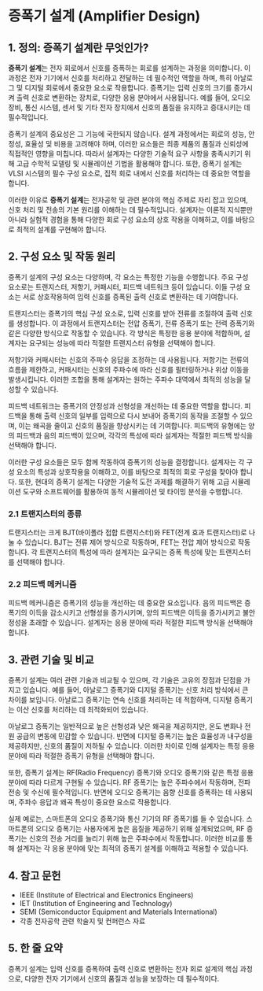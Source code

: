 # 증폭기 설계 (Amplifier Design)

## 1. 정의: **증폭기 설계**란 무엇인가?
**증폭기 설계**는 전자 회로에서 신호를 증폭하는 회로를 설계하는 과정을 의미합니다. 이 과정은 전자 기기에서 신호를 처리하고 전달하는 데 필수적인 역할을 하며, 특히 아날로그 및 디지털 회로에서 중요한 요소로 작용합니다. 증폭기는 입력 신호의 크기를 증가시켜 출력 신호로 변환하는 장치로, 다양한 응용 분야에서 사용됩니다. 예를 들어, 오디오 장비, 통신 시스템, 센서 및 기타 전자 장치에서 신호의 품질을 유지하고 증대시키는 데 필수적입니다.

증폭기 설계의 중요성은 그 기능에 국한되지 않습니다. 설계 과정에서는 회로의 성능, 안정성, 효율성 및 비용을 고려해야 하며, 이러한 요소들은 최종 제품의 품질과 신뢰성에 직접적인 영향을 미칩니다. 따라서 설계자는 다양한 기술적 요구 사항을 충족시키기 위해 고급 수학적 모델링 및 시뮬레이션 기법을 활용해야 합니다. 또한, 증폭기 설계는 VLSI 시스템의 필수 구성 요소로, 집적 회로 내에서 신호를 처리하는 데 중요한 역할을 합니다.

이러한 이유로 **증폭기 설계**는 전자공학 및 관련 분야의 핵심 주제로 자리 잡고 있으며, 신호 처리 및 전송의 기본 원리를 이해하는 데 필수적입니다. 설계자는 이론적 지식뿐만 아니라 실험적 경험을 통해 다양한 회로 구성 요소의 상호 작용을 이해하고, 이를 바탕으로 최적의 설계를 구현해야 합니다.

## 2. 구성 요소 및 작동 원리
증폭기 설계의 구성 요소는 다양하며, 각 요소는 특정한 기능을 수행합니다. 주요 구성 요소로는 트랜지스터, 저항기, 커패시터, 피드백 네트워크 등이 있습니다. 이들 구성 요소는 서로 상호작용하여 입력 신호를 증폭된 출력 신호로 변환하는 데 기여합니다.

트랜지스터는 증폭기의 핵심 구성 요소로, 입력 신호를 받아 전류를 조절하여 출력 신호를 생성합니다. 이 과정에서 트랜지스터는 전압 증폭기, 전류 증폭기 또는 전력 증폭기와 같은 다양한 방식으로 작동할 수 있습니다. 각 방식은 특정한 응용 분야에 적합하며, 설계자는 요구되는 성능에 따라 적절한 트랜지스터 유형을 선택해야 합니다.

저항기와 커패시터는 신호의 주파수 응답을 조정하는 데 사용됩니다. 저항기는 전류의 흐름을 제한하고, 커패시터는 신호의 주파수에 따라 신호를 필터링하거나 위상 이동을 발생시킵니다. 이러한 조합을 통해 설계자는 원하는 주파수 대역에서 최적의 성능을 달성할 수 있습니다.

피드백 네트워크는 증폭기의 안정성과 선형성을 개선하는 데 중요한 역할을 합니다. 피드백을 통해 출력 신호의 일부를 입력으로 다시 보내어 증폭기의 동작을 조절할 수 있으며, 이는 왜곡을 줄이고 신호의 품질을 향상시키는 데 기여합니다. 피드백의 유형에는 양의 피드백과 음의 피드백이 있으며, 각각의 특성에 따라 설계자는 적절한 피드백 방식을 선택해야 합니다.

이러한 구성 요소들은 모두 함께 작동하여 증폭기의 성능을 결정합니다. 설계자는 각 구성 요소의 특성과 상호작용을 이해하고, 이를 바탕으로 최적의 회로 구성을 찾아야 합니다. 또한, 현대의 증폭기 설계는 다양한 기술적 도전 과제를 해결하기 위해 고급 시뮬레이션 도구와 소프트웨어를 활용하여 동적 시뮬레이션 및 타이밍 분석을 수행합니다.

### 2.1 트랜지스터의 종류
트랜지스터는 크게 BJT(바이폴라 접합 트랜지스터)와 FET(전계 효과 트랜지스터)로 나눌 수 있습니다. BJT는 전류 제어 방식으로 작동하며, FET는 전압 제어 방식으로 작동합니다. 각 트랜지스터의 특성에 따라 설계자는 요구되는 증폭 특성에 맞는 트랜지스터를 선택해야 합니다.

### 2.2 피드백 메커니즘
피드백 메커니즘은 증폭기의 성능을 개선하는 데 중요한 요소입니다. 음의 피드백은 증폭기의 이득을 감소시키고 선형성을 증가시키며, 양의 피드백은 이득을 증가시키고 불안정성을 초래할 수 있습니다. 설계자는 응용 분야에 따라 적절한 피드백 방식을 선택해야 합니다.

## 3. 관련 기술 및 비교
증폭기 설계는 여러 관련 기술과 비교될 수 있으며, 각 기술은 고유의 장점과 단점을 가지고 있습니다. 예를 들어, 아날로그 증폭기와 디지털 증폭기는 신호 처리 방식에서 큰 차이를 보입니다. 아날로그 증폭기는 연속 신호를 처리하는 데 적합하며, 디지털 증폭기는 이산 신호를 처리하는 데 최적화되어 있습니다.

아날로그 증폭기는 일반적으로 높은 선형성과 낮은 왜곡을 제공하지만, 온도 변화나 전원 공급의 변동에 민감할 수 있습니다. 반면에 디지털 증폭기는 높은 효율성과 내구성을 제공하지만, 신호의 품질이 저하될 수 있습니다. 이러한 차이로 인해 설계자는 특정 응용 분야에 따라 적절한 증폭기 유형을 선택해야 합니다.

또한, 증폭기 설계는 RF(Radio Frequency) 증폭기와 오디오 증폭기와 같은 특정 응용 분야에 따라 다르게 구현될 수 있습니다. RF 증폭기는 높은 주파수에서 작동하며, 전파 전송 및 수신에 필수적입니다. 반면에 오디오 증폭기는 음향 신호를 증폭하는 데 사용되며, 주파수 응답과 왜곡 특성이 중요한 요소로 작용합니다.

실제 예로는, 스마트폰의 오디오 증폭기와 통신 기기의 RF 증폭기를 들 수 있습니다. 스마트폰의 오디오 증폭기는 사용자에게 높은 음질을 제공하기 위해 설계되었으며, RF 증폭기는 신호의 전송 거리를 늘리기 위해 높은 주파수에서 작동합니다. 이러한 비교를 통해 설계자는 각 응용 분야에 맞는 최적의 증폭기 설계를 이해하고 적용할 수 있습니다.

## 4. 참고 문헌
- IEEE (Institute of Electrical and Electronics Engineers)
- IET (Institution of Engineering and Technology)
- SEMI (Semiconductor Equipment and Materials International)
- 각종 전자공학 관련 학술지 및 컨퍼런스 자료

## 5. 한 줄 요약
증폭기 설계는 입력 신호를 증폭하여 출력 신호로 변환하는 전자 회로 설계의 핵심 과정으로, 다양한 전자 기기에서 신호의 품질과 성능을 보장하는 데 필수적이다.
